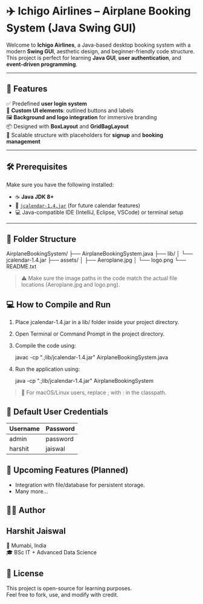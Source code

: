 # ✈️ Ichigo Airlines – Airplane Booking System (Java Swing GUI)

Welcome to **Ichigo Airlines**, a Java-based desktop booking system with a modern **Swing GUI**, aesthetic design, and beginner-friendly code structure. This project is perfect for learning **Java GUI**, **user authentication**, and **event-driven programming**.

---

## 🚀 Features

✅ Predefined **user login system**  
🎨 **Custom UI elements**: outlined buttons and labels  
🖼️ **Background and logo integration** for immersive branding  
📦 Designed with **BoxLayout** and **GridBagLayout**  
🧱 Scalable structure with placeholders for **signup** and **booking management**

---

## 🛠️ Prerequisites

Make sure you have the following installed:

- ☕ **Java JDK 8+**
- 📅 [`jcalendar-1.4.jar`](https://toedter.com/jcalendar/) (for future calendar features)
- 💻 Java-compatible IDE (IntelliJ, Eclipse, VSCode) or terminal setup

---

## 📁 Folder Structure
AirplaneBookingSystem/
├── AirplaneBookingSystem.java
├── lib/
│   └── jcalendar-1.4.jar
├── assets/
│   ├── Aeroplane.jpg
│   └── logo.png
└── README.txt

> ⚠️ Make sure the image paths in the code match the actual file locations (Aeroplane.jpg and logo.png).

## 💻 How to Compile and Run
1. Place jcalendar-1.4.jar in a lib/ folder inside your project directory.
2. Open Terminal or Command Prompt in the project directory.
3. Compile the code using:

   javac -cp ".;lib/jcalendar-1.4.jar" AirplaneBookingSystem.java

4. Run the application using:

   java -cp ".;lib/jcalendar-1.4.jar" AirplaneBookingSystem

> 📝 For macOS/Linux users, replace ; with : in the classpath.

## 🔑 Default User Credentials
| Username | Password |
|----------|----------|
| admin    | password |
| harshit  | jaiswal  |

## 🧩 Upcoming Features (Planned)
- Integration with file/database for persistent storage.
- Many more...

## 🧑‍💻 Author
## Harshit Jaiswal  
📍 Mumabi, India  
🎓 BSc IT + Advanced Data Science

## 📜 License
This project is open-source for learning purposes.  
Feel free to fork, use, and modify with credit.
